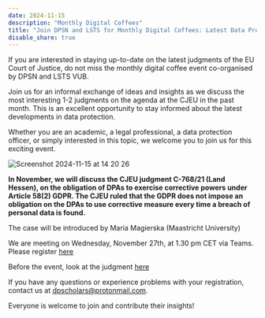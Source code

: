 ```yaml
---
date: 2024-11-15
description: "Monthly Digital Coffees"
title: "Join DPSN and LSTS for Monthly Digital Coffees: Latest Data Protection Judgments from CJEU on 27 November 2024"
disable_share: true
---
```




If you are interested in staying up-to-date on the latest judgments of the EU Court of Justice, 
do not miss the monthly digital coffee event co-organised by DPSN and LSTS VUB.

Join us for an informal exchange of ideas and insights as we discuss the most interesting 1-2 judgments on the agenda at the CJEU in the past
month. This is an excellent opportunity to stay informed about the latest developments in data protection.

Whether you are an academic, a legal professional, a data protection officer, or simply interested in this topic, 
we welcome you to join us for this exciting event.

 ![Screenshot 2024-11-15 at 14 20 26](https://github.com/user-attachments/assets/ad1958b4-27cb-4fcb-92b8-b9b0f3ad8b1f)

**In November, we will discuss the CJEU judgment C-768/21 (Land Hessen), on the obligation of DPAs to exercise corrective powers under Article 58(2)
GDPR. The CJEU ruled that the GDPR does not impose an obligation on the DPAs to use corrective measure every time a breach of personal data is found.**

The case will be introduced by Maria Magierska (Maastricht University)

We are meeting on Wednesday, November 27th, at 1.30 pm CET via Teams. Please register [here](https://events.teams.microsoft.com/event/10bf500e-a955-4920-b9f9-3c6cf8e57d51@695b7ca8-2da8-4545-a2da-42d03784e585)

Before the event, look at the judgment [here](https://curia.europa.eu/juris/document/document.jsf?docid=290402&doclang=en)


If you have any questions or experience problems with your registration, contact us at dpscholars@protonmail.com.

 

Everyone is welcome to join and contribute their insights!

